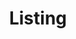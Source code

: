 ---
title: Listing
_template: detail
model: 2003 Volkswagen Passat GLX
price: 
mileage: 79,000 miles
owner:
engine: V6
transmission: Manual transmission
drive:

---